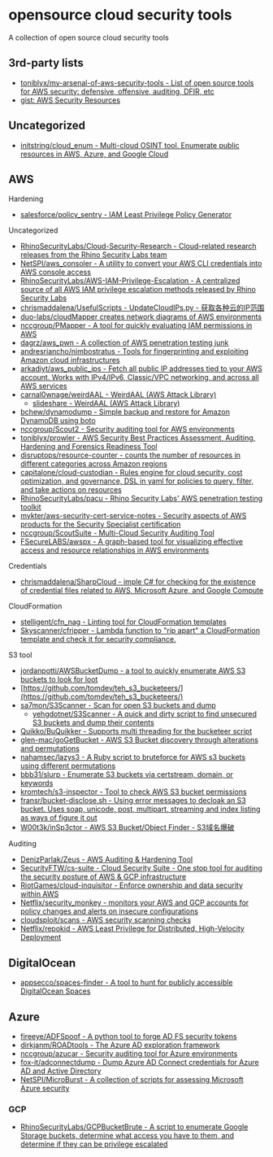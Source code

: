 # opensource cloud security tools

A collection of open source cloud security tools

## 3rd-party lists

* [toniblyx/my-arsenal-of-aws-security-tools - List of open source tools for AWS security: defensive, offensive, auditing, DFIR, etc](https://github.com/toniblyx/my-arsenal-of-aws-security-tools)
* [gist: AWS Security Resources](https://gist.github.com/chanj/6c48c059ad4b72a60bf3)

## Uncategorized

* [initstring/cloud_enum - Multi-cloud OSINT tool. Enumerate public resources in AWS, Azure, and Google Cloud](https://github.com/initstring/cloud_enum)

## AWS

Hardening

* [salesforce/policy_sentry - IAM Least Privilege Policy Generator](https://github.com/salesforce/policy_sentry)

Uncategorized

* [RhinoSecurityLabs/Cloud-Security-Research - Cloud-related research releases from the Rhino Security Labs team](https://github.com/RhinoSecurityLabs/Cloud-Security-Research/)
* [NetSPI/aws_consoler - A utility to convert your AWS CLI credentials into AWS console access](https://github.com/NetSPI/aws_consoler)
* [RhinoSecurityLabs/AWS-IAM-Privilege-Escalation - A centralized source of all AWS IAM privilege escalation methods released by Rhino Security Labs](https://github.com/RhinoSecurityLabs/AWS-IAM-Privilege-Escalation)
* [chrismaddalena/UsefulScripts - UpdateCloudIPs.py - 获取各种云的IP范围](https://github.com/chrismaddalena/UsefulScripts/blob/master/UpdateCloudIPs.py)
* [duo-labs/cloudMapper creates network diagrams of AWS environments](https://github.com/duo-labs/cloudmapper)
* [nccgroup/PMapper - A tool for quickly evaluating IAM permissions in AWS](https://github.com/nccgroup/PMapper)
* [dagrz/aws_pwn - A collection of AWS penetration testing junk](https://github.com/dagrz/aws_pwn)
* [andresriancho/nimbostratus - Tools for fingerprinting and exploiting Amazon cloud infrastructures](https://andresriancho.github.io/nimbostratus/)
* [arkadiyt/aws_public_ips - Fetch all public IP addresses tied to your AWS account. Works with IPv4/IPv6, Classic/VPC networking, and across all AWS services](https://github.com/arkadiyt/aws_public_ips)
* [carnal0wnage/weirdAAL - WeirdAAL (AWS Attack Library)](https://github.com/carnal0wnage/weirdAAL)
  * [slideshare - WeirdAAL (AWS Attack Library)](https://www.slideshare.net/chrisgates/weirdaal-aws-attack-library)
* [bchew/dynamodump - Simple backup and restore for Amazon DynamoDB using boto](https://github.com/bchew/dynamodump)
* [nccgroup/Scout2 - Security auditing tool for AWS environments](https://github.com/nccgroup/Scout2)
* [toniblyx/prowler - AWS Security Best Practices Assessment, Auditing, Hardening and Forensics Readiness Tool](https://github.com/toniblyx/prowler)
* [disruptops/resource-counter - counts the number of resources in different categories across Amazon regions](https://github.com/disruptops/resource-counter)
* [capitalone/cloud-custodian - Rules engine for cloud security, cost optimization, and governance, DSL in yaml for policies to query, filter, and take actions on resources](https://github.com/capitalone/cloud-custodian)
* [RhinoSecurityLabs/pacu - Rhino Security Labs' AWS penetration testing toolkit](https://github.com/RhinoSecurityLabs/pacu)
* [mykter/aws-security-cert-service-notes - Security aspects of AWS products for the Security Specialist certification](https://github.com/mykter/aws-security-cert-service-notes)
* [nccgroup/ScoutSuite - Multi-Cloud Security Auditing Tool](https://github.com/nccgroup/ScoutSuite)
* [FSecureLABS/awspx - A graph-based tool for visualizing effective access and resource relationships in AWS environments](https://github.com/FSecureLABS/awspx)

Credentials

* [chrismaddalena/SharpCloud - imple C# for checking for the existence of credential files related to AWS, Microsoft Azure, and Google Compute](https://github.com/chrismaddalena/SharpCloud)

CloudFormation

* [stelligent/cfn_nag - Linting tool for CloudFormation templates](https://github.com/stelligent/cfn_nag)
* [Skyscanner/cfripper - Lambda function to "rip apart" a CloudFormation template and check it for security compliance.](https://github.com/Skyscanner/cfripper/)

S3 tool

* [jordanpotti/AWSBucketDump - a tool to quickly enumerate AWS S3 buckets to look for loot](https://github.com/jordanpotti/AWSBucketDump)
* [https://github.com/tomdev/teh_s3_bucketeers/](https://github.com/tomdev/teh_s3_bucketeers/)
* [sa7mon/S3Scanner - Scan for open S3 buckets and dump](https://github.com/sa7mon/S3Scanner)
  * [yehgdotnet/S3Scanner - A quick and dirty script to find unsecured S3 buckets and dump their contents](https://github.com/yehgdotnet/S3Scanner)
* [Quikko/BuQuikker - Supports multi threading for the bucketeer script](https://github.com/Quikko/BuQuikker)
* [glen-mac/goGetBucket - AWS S3 Bucket discovery through alterations and permutations](https://github.com/glen-mac/goGetBucket)
* [nahamsec/lazys3 - A Ruby script to bruteforce for AWS s3 buckets using different permutations](https://github.com/nahamsec/lazys3)
* [bbb31/slurp - Enumerate S3 buckets via certstream, domain, or keywords](https://github.com/bbb31/slurp)
* [kromtech/s3-inspector - Tool to check AWS S3 bucket permissions](https://github.com/kromtech/s3-inspector)
* [fransr/bucket-disclose.sh - Using error messages to decloak an S3 bucket. Uses soap, unicode, post, multipart, streaming and index listing as ways of figure it out](https://gist.github.com/fransr/a155e5bd7ab11c93923ec8ce788e3368)
* [W00t3k/inSp3ctor - AWS S3 Bucket/Object Finder - S3域名爆破](https://github.com/W00t3k/inSp3ctor)

Auditing

* [DenizParlak/Zeus - AWS Auditing & Hardening Tool](https://github.com/DenizParlak/Zeus)
* [SecurityFTW/cs-suite - Cloud Security Suite - One stop tool for auditing the security posture of AWS & GCP infrastructure](https://github.com/SecurityFTW/cs-suite)
* [RiotGames/cloud-inquisitor - Enforce ownership and data security within AWS](https://github.com/RiotGames/cloud-inquisitor)
* [Netflix/security_monkey - monitors your AWS and GCP accounts for policy changes and alerts on insecure configurations](https://github.com/Netflix/security_monkey)
* [cloudsploit/scans - AWS security scanning checks](https://github.com/cloudsploit/scans)
* [Netflix/repokid - AWS Least Privilege for Distributed, High-Velocity Deployment](https://github.com/Netflix/repokid)

## DigitalOcean

* [appsecco/spaces-finder - A tool to hunt for publicly accessible DigitalOcean Spaces](https://github.com/appsecco/spaces-finder)

## Azure

* [fireeye/ADFSpoof - A python tool to forge AD FS security tokens](https://github.com/fireeye/ADFSpoof)
* [dirkjanm/ROADtools - The Azure AD exploration framework](https://github.com/dirkjanm/ROADtools)
* [nccgroup/azucar - Security auditing tool for Azure environments](https://github.com/nccgroup/azucar/)
* [fox-it/adconnectdump - Dump Azure AD Connect credentials for Azure AD and Active Directory](https://github.com/fox-it/adconnectdump)
* [NetSPI/MicroBurst - A collection of scripts for assessing Microsoft Azure security](https://github.com/NetSPI/MicroBurst)

### GCP

* [RhinoSecurityLabs/GCPBucketBrute - A script to enumerate Google Storage buckets, determine what access you have to them, and determine if they can be privilege escalated](https://github.com/RhinoSecurityLabs/GCPBucketBrute)





